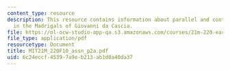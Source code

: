 ```yaml
---
content_type: resource
description: This resource contains information about parallel and contrary motion
  in the Madrigals of Giovanni da Cascia.
file: https://ol-ocw-studio-app-qa.s3.amazonaws.com/courses/21m-220-early-music-fall-2010/6c24eccf45397a9eb213ab1d0a40da37_MIT21M_220F10_assn_p2a.pdf
file_type: application/pdf
resourcetype: Document
title: MIT21M_220F10_assn_p2a.pdf
uid: 6c24eccf-4539-7a9e-b213-ab1d0a40da37
---
```

